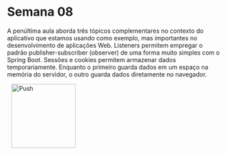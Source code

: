 # Semana 08

A penúltima aula aborda três tópicos complementares no contexto do aplicativo que estamos usando como exemplo, mas importantes no desenvolvimento de aplicações Web. Listeners permitem empregar o padrão publisher-subscriber (observer) de uma forma muito simples com o Spring Boot. Sessões e cookies permitem armazenar dados temporariamente. Enquanto o primeiro guarda dados em um espaço na memória do servidor, o outro guarda dados diretamente no navegador.

<a href="https://github.com/gabrielcostasilva/sb-crud-cidades/tree/semana08-30-misc-cookies/" style="padding: 10px;">
    <img src="https://gitpod.io/button/open-in-gitpod.svg" width="150" alt="Push" align="center">
</a>

